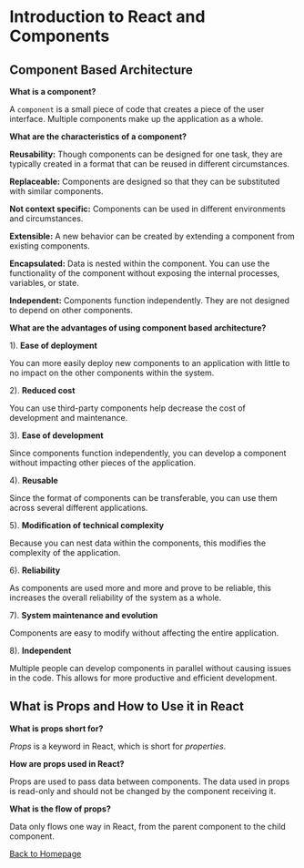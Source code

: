 # Introduction to React and Components

## Component Based Architecture

**What is a component?**

A `component` is a small piece of code that creates a piece of the user interface. Multiple components make up the application as a whole. 

**What are the characteristics of a component?**

**Reusability:** Though components can be designed for one task, they are typically created in a format that can be reused in different circumstances.

**Replaceable:** Components are designed so that they can be substituted with similar components.

**Not context specific:** Components can be used in different environments and circumstances.

**Extensible:** A new behavior can be created by extending a component from existing components.

**Encapsulated:** Data is nested within the component. You can use the functionality of the component without exposing the internal processes, variables, or state.

**Independent:** Components function independently. They are not designed to depend on other components.

**What are the advantages of using component based architecture?**

1). **Ease of deployment** 

You can more easily deploy new components to an application with little to no impact on the other components within the system.

2). **Reduced cost**

You can use third-party components help decrease the cost of development and maintenance.

3). **Ease of development**

Since components function independently, you can develop a component without impacting other pieces of the application.

4). **Reusable** 

Since the format of components can be transferable, you can use them across several different applications.

5). **Modification of technical complexity**

Because you can nest data within the components, this modifies the complexity of the application.

6). **Reliability**

As components are used more and more and prove to be reliable, this increases the overall reliability of the system as a whole.

7). **System maintenance and evolution**

Components are easy to modify without affecting the entire application.

8). **Independent**

Multiple people can develop components in parallel without causing issues in the code. This allows for more productive and efficient development. 

## What is Props and How to Use it in React

**What is props short for?**

*Props* is a keyword in React, which is short for *properties*.

**How are props used in React?**

Props are used to pass data between components. The data used in props is read-only and should not be changed by the component receiving it. 

**What is the flow of props?**

Data only flows one way in React, from the parent component to the child component.

[Back to Homepage](../README.md)